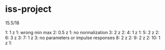 # iss-project

15.5/18

1: 1 z 1: wrong min max
2: 0.5 z 1: no normalization
3: 2 z 2: 
4: 1 z 1: 
5: 2 z 2: 
6: 3 z 3: 
7: 1 z 3: no parameters or impulse responses
8: 2 z 2: 
9: 2 z 2: 
10: 1 z 1: 
